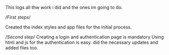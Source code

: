This logs all thw work i did and the ones im going to do.

/*First steps*/

Created the index styles and app files for the initial process.

/*Second step*/
Creating a login and authentication page is mandatory
Using html and js for the authentication is easy. 
did the necessary updates and added files too.